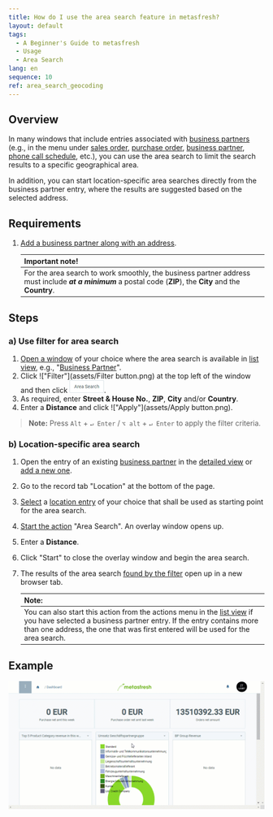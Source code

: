 ```yaml
---
title: How do I use the area search feature in metasfresh?
layout: default
tags:
  - A Beginner's Guide to metasfresh
  - Usage
  - Area Search
lang: en
sequence: 10
ref: area_search_geocoding
---
```


## Overview
In many windows that include entries associated with [business partners](New_Business_Partner) (e.g., in the menu under [sales order](SalesOrder_recording), [purchase order](CreatePurchaseOrder), [business partner](New_Business_Partner), [phone call schedule](Phone_call_scheduling), etc.), you can use the area search to limit the search results to a specific geographical area.

In addition, you can start location-specific area searches directly from the business partner entry, where the results are suggested based on the selected address.

## Requirements
1. [Add a business partner along with an address](Add_address_tab).

   | **Important note!** |
   | :--- |
   | For the area search to work smoothly, the business partner address must include ***at a minimum*** a postal code (**ZIP**), the **City** and the **Country**. |

## Steps

### a) Use filter for area search
1. [Open a window](Menu) of your choice where the area search is available in [list view](ViewModes), e.g., "[Business Partner](Menu)".
1. Click !["Filter"](assets/Filter button.png) at the top left of the window and then click !["Area Search"](assets/Filter_area_search.png).
1. As required, enter **Street & House No.**, **ZIP**, **City** and/or **Country**.
1. Enter a **Distance** and click !["Apply"](assets/Apply button.png).
 >**Note:** Press `Alt` + `↵ Enter` / `⌥ alt` + `↵ Enter` to apply the filter criteria.

### b) Location-specific area search
1. Open the entry of an existing [business partner](Menu) in the [detailed view](ViewModes) or [add a new one](New_Business_Partner).
1. Go to the record tab "Location" at the bottom of the page.
1. [Select](RecordSelection) a [location entry](Add_address_tab) of your choice that shall be used as starting point for the area search.
1. [Start the action](StartAction) "Area Search". An overlay window opens up.
1. Enter a **Distance**.
1. Click "Start" to close the overlay window and begin the area search.
1. The results of the area search [found by the filter](Filtering_function) open up in a new browser tab.

   | **Note:** |
   | :--- |
   | You can also start this action from the actions menu in the [list view](ViewModes) if you have selected a business partner entry. If the entry contains more than one address, the one that was first entered will be used for the area search. |

## Example
<kbd><img src="assets/Area_search_geocoding.gif" alt="GIF: Area Search (Geocoding)"></kbd>
